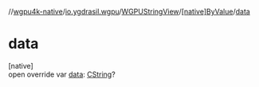 //[wgpu4k-native](../../../../index.md)/[io.ygdrasil.wgpu](../../index.md)/[WGPUStringView](../index.md)/[[native]ByValue](index.md)/[data](data.md)

# data

[native]\
open override var [data](data.md): [CString](../../../ffi/-c-string/index.md)?